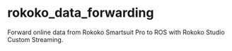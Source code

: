 # rokoko_data_forwarding
Forward online data from Rokoko Smartsuit Pro to ROS with Rokoko Studio Custom Streaming.
